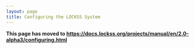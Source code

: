 ```yaml
---
layout: page
title: Configuring the LOCKSS System
---
```


**This page has moved to <https://docs.lockss.org/projects/manual/en/2.0-alpha3/configuring.html>**
